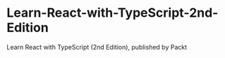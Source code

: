 # Learn-React-with-TypeScript-2nd-Edition
Learn React with TypeScript (2nd Edition), published by Packt
